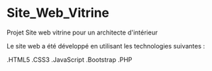 # Site_Web_Vitrine
Projet Site web vitrine pour un architecte d'intérieur
 
Le site web a été développé en utilisant les technologies suivantes :

.HTML5
.CSS3
.JavaScript
.Bootstrap
.PHP

